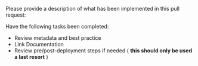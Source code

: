 Please provide a description of what has been implemented in this pull request: 

Have the following tasks been completed:

*  Review metadata and best practice
*  Link Documentation
*  Review pre/post-deployment steps if needed ( **this should only be used a last resort** )
